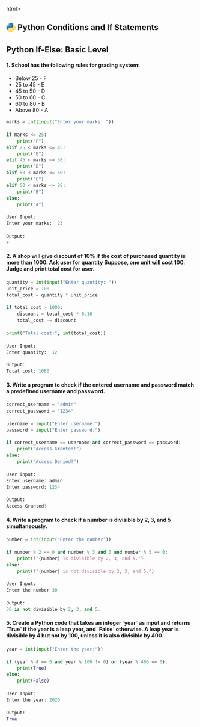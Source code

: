html>
<body>
<h2><sub><img src="https://github.com/RadhikaDeshpande1010/icon-library/blob/main/python-icon/python-icon.png" height="25" width="25"></sub> Python Conditions and If Statements</h2>
<h2>Python If-Else: Basic Level</h2>

<h4> 1. School has the following rules for grading system: </h4>
    <ul>
        <li>Below 25 - F</li>
        <li>25 to 45 - E</li>
        <li>45 to 50 - D</li>
        <li>50 to 60 - C</li>
        <li>60 to 80 - B</li>
        <li>Above 80 - A</li>
    </ul>

```python
marks = int(input("Enter your marks: "))

if marks <= 25:
    print("F")
elif 25 < marks <= 45:
    print("E")
elif 45 < marks <= 50:
    print("D")
elif 50 < marks <= 60:
    print("C")
elif 60 < marks <= 80:
    print("B")
else:
    print("A")

User Input:
Enter your marks:  23

Output:
F
```

<h4> 2. A shop will give discount of 10% if the cost of purchased quantity is more than 1000. Ask user for quantity Suppose, one unit will cost 100. Judge and print total cost for user. </h4>

```python
quantity = int(input("Enter quantity: "))
unit_price = 100
total_cost = quantity * unit_price

if total_cost > 1000:
    discount = total_cost * 0.10
    total_cost -= discount

print("Total cost:", int(total_cost))

User Input:
Enter quantity:  12

Output:
Total cost: 1080
```

<h4> 3. Write a program to check if the entered username and password match a predefined username and password. </h4>

```python
correct_username = "admin"
correct_password = "1234"

username = input("Enter username:")
password = input("Enter password:")

if correct_username == username and correct_password == password:
    print("Access Granted!")
else:
    print("Access Denied!")

User Input:
Enter username: admin
Enter password: 1234

Output:
Access Granted!
```

<h4> 4. Write a program to check if a number is divisible by 2, 3, and 5 simultaneously. </h4>

```python
number = int(input("Enter the number"))

if number % 2 == 0 and number % 3 and 0 and number % 5 == 0:
    print(f"{number} is divisible by 2, 3, and 5.")
else:
    print(f"{number} is not divisible by 2, 3, and 5.")

User Input:
Enter the number 30

Output:
30 is not divisible by 2, 3, and 5.
```

<h4> 5. Create a Python code that takes an integer `year` as input and returns `True` if the year is a leap year, and `False` otherwise. 
A leap year is divisible by 4 but not by 100, unless it is also divisible by 400. </h4>

```python
year = int(input("Enter the year:"))

if (year % 4 == 0 and year % 100 != 0) or (year % 400 == 0):
    print(True)
else:
    print(False)

User Input:
Enter the year: 2020

Output:
True
```

